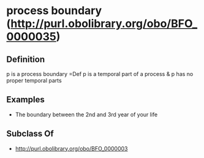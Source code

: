 # process boundary (http://purl.obolibrary.org/obo/BFO_0000035)

## Definition
p is a process boundary =Def p is a temporal part of a process & p has no proper temporal parts

## Examples
- The boundary between the 2nd and 3rd year of your life

## Subclass Of
- http://purl.obolibrary.org/obo/BFO_0000003

